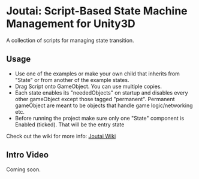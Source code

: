 # Joutai: Script-Based State Machine Management for Unity3D
A collection of scripts for managing state transition.

## Usage
* Use one of the examples or make your own child that inherits from "State" or from another of the example states.
* Drag Script onto GameObject. You can use multiple copies.
* Each state enables its "neededObjects" on startup and disables every other gameObject except those tagged "permanent". Permanent gameObject are meant to be objects that handle game logic/networking etc.
* Before running the project make sure only one "State" component is Enabled (ticked). That will be the entry state

Check out the wiki for more info:
[Joutai Wiki](https://github.com/joobei/Joutai/wiki)

## Intro Video
Coming soon.
